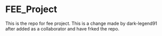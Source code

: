 # FEE_Project
This is the repo for fee project.
This is a change made by dark-legend91 after added as a collaborator and have frked the repo.
